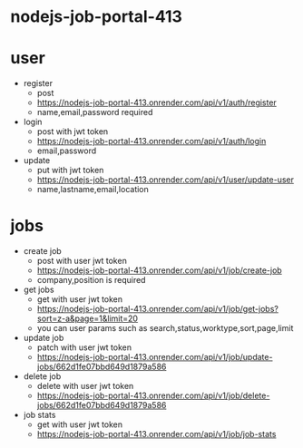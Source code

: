 # nodejs-job-portal-413

# user

- register
  - post
  - https://nodejs-job-portal-413.onrender.com/api/v1/auth/register
  - name,email,password required
- login
  - post with jwt token 
  - https://nodejs-job-portal-413.onrender.com/api/v1/auth/login
  - email,password
- update
  - put with jwt token 
  - https://nodejs-job-portal-413.onrender.com/api/v1/user/update-user
  - name,lastname,email,location
    
# jobs
  - create job
    - post with user jwt token
    - https://nodejs-job-portal-413.onrender.com/api/v1/job/create-job
    - company,position is required
  - get jobs
    - get with user jwt token 
    - https://nodejs-job-portal-413.onrender.com/api/v1/job/get-jobs?sort=z-a&page=1&limit=20
    - you can user params such as search,status,worktype,sort,page,limit
  - update job
    - patch with user jwt token 
    - https://nodejs-job-portal-413.onrender.com/api/v1/job/update-jobs/662d1fe07bbd649d1879a586
  - delete job
    - delete with user jwt token 
    - https://nodejs-job-portal-413.onrender.com/api/v1/job/delete-jobs/662d1fe07bbd649d1879a586
  - job stats
    - get with user jwt token 
    - https://nodejs-job-portal-413.onrender.com/api/v1/job/job-stats
